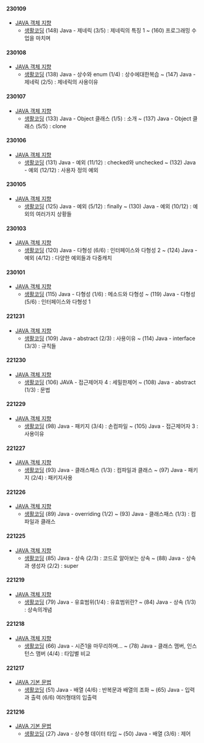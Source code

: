 #### 230109
- [JAVA 객체 지향](../JAVA/JAVA%20%EA%B0%9D%EC%B2%B4%20%EC%A7%80%ED%96%A5.md)
    - [생활코딩](https://www.youtube.com/playlist?list=PLuHgQVnccGMCeAy-2-llhw3nWoQKUvQck)
    (148) Java - 제네릭 (3/5) : 제네릭의 특징 1 ~ (160) 프로그래밍 수업을 마치며

#### 230108

- [JAVA 객체 지향](../JAVA/JAVA%20%EA%B0%9D%EC%B2%B4%20%EC%A7%80%ED%96%A5.md)
    - [생활코딩](https://www.youtube.com/playlist?list=PLuHgQVnccGMCeAy-2-llhw3nWoQKUvQck)
    (138) Java - 상수와 enum (1/4) : 상수에대한복습 ~ (147) Java - 제네릭 (2/5) : 제네릭의 사용이유
#### 230107
- [JAVA 객체 지향](../JAVA/JAVA%20%EA%B0%9D%EC%B2%B4%20%EC%A7%80%ED%96%A5.md)
    - [생활코딩](https://www.youtube.com/playlist?list=PLuHgQVnccGMCeAy-2-llhw3nWoQKUvQck)
    (133) Java - Object 클래스 (1/5) : 소개 ~ (137) Java - Object 클래스 (5/5) : clone

#### 230106
- [JAVA 객체 지향](../JAVA/JAVA%20%EA%B0%9D%EC%B2%B4%20%EC%A7%80%ED%96%A5.md)
    - [생활코딩](https://www.youtube.com/playlist?list=PLuHgQVnccGMCeAy-2-llhw3nWoQKUvQck)
    (131) Java - 예외 (11/12) : checked와 unchecked ~ (132) Java - 예외 (12/12) : 사용자 정의 예외
#### 230105
- [JAVA 객체 지향](../JAVA/JAVA%20%EA%B0%9D%EC%B2%B4%20%EC%A7%80%ED%96%A5.md)
    - [생활코딩](https://www.youtube.com/playlist?list=PLuHgQVnccGMCeAy-2-llhw3nWoQKUvQck)
    (125) Java - 예외 (5/12) : finally ~ (130) Java - 예외 (10/12) : 예외의 여러가지 상황들
#### 230103
- [JAVA 객체 지향](../JAVA/JAVA%20%EA%B0%9D%EC%B2%B4%20%EC%A7%80%ED%96%A5.md)
    - [생활코딩](https://www.youtube.com/playlist?list=PLuHgQVnccGMCeAy-2-llhw3nWoQKUvQck)
    (120) Java - 다형성 (6/6) : 인터페이스와 다형성 2 ~ (124) Java - 예외 (4/12) : 다양한 예외들과 다중캐치

#### 230101
- [JAVA 객체 지향](../JAVA/JAVA%20%EA%B0%9D%EC%B2%B4%20%EC%A7%80%ED%96%A5.md)
    - [생활코딩](https://www.youtube.com/playlist?list=PLuHgQVnccGMCeAy-2-llhw3nWoQKUvQck)
    (115) Java - 다형성 (1/6) : 메소드와 다형성 ~ (119) Java - 다형성 (5/6) : 인터페이스와 다형성 1

#### 221231
- [JAVA 객체 지향](../JAVA/JAVA%20%EA%B0%9D%EC%B2%B4%20%EC%A7%80%ED%96%A5.md)
    - [생활코딩](https://www.youtube.com/playlist?list=PLuHgQVnccGMCeAy-2-llhw3nWoQKUvQck)
    (109) Java - abstract (2/3) : 사용이유 ~ (114) Java - interface (3/3) : 규칙들

#### 221230
- [JAVA 객체 지향](../JAVA/JAVA%20%EA%B0%9D%EC%B2%B4%20%EC%A7%80%ED%96%A5.md)
    - [생활코딩](https://www.youtube.com/playlist?list=PLuHgQVnccGMCeAy-2-llhw3nWoQKUvQck)
    (106) JAVA - 접근제어자 4 : 세밀한제어 ~ (108) Java - abstract (1/3) : 문법

#### 221229
- [JAVA 객체 지향](../JAVA/JAVA%20%EA%B0%9D%EC%B2%B4%20%EC%A7%80%ED%96%A5.md)
    - [생활코딩](https://www.youtube.com/playlist?list=PLuHgQVnccGMCeAy-2-llhw3nWoQKUvQck)
    (98) Java - 패키지 (3/4) : 손컴파일 ~ (105) Java - 접근제어자 3 : 사용이유
#### 221227
- [JAVA 객체 지향](../JAVA/JAVA%20%EA%B0%9D%EC%B2%B4%20%EC%A7%80%ED%96%A5.md)
    - [생활코딩](https://www.youtube.com/playlist?list=PLuHgQVnccGMCeAy-2-llhw3nWoQKUvQck)
    (93) Java - 클래스패스 (1/3) : 컴파일과 클래스 ~ (97) Java - 패키지 (2/4) : 패키지사용
#### 221226
- [JAVA 객체 지향](../JAVA/JAVA%20%EA%B0%9D%EC%B2%B4%20%EC%A7%80%ED%96%A5.md)
    - [생활코딩](https://www.youtube.com/playlist?list=PLuHgQVnccGMCeAy-2-llhw3nWoQKUvQck) (89) Java - overriding (1/2) ~ (93) Java - 클래스패스 (1/3) : 컴파일과 클래스
#### 221225
- [JAVA 객체 지향](../JAVA/JAVA%20%EA%B0%9D%EC%B2%B4%20%EC%A7%80%ED%96%A5.md)
    - [생활코딩](https://www.youtube.com/playlist?list=PLuHgQVnccGMCeAy-2-llhw3nWoQKUvQck) (85) Java - 상속 (2/3) : 코드로 알아보는 상속 ~ (88) Java - 상속과 생성자 (2/2) : super 

#### 221219
- [JAVA 객체 지향](../JAVA/JAVA%20%EA%B0%9D%EC%B2%B4%20%EC%A7%80%ED%96%A5.md)
    - [생활코딩](https://www.youtube.com/playlist?list=PLuHgQVnccGMCeAy-2-llhw3nWoQKUvQck) (79) Java - 유효범위(1/4) : 유효범위란? ~ (84) Java - 상속 (1/3) : 상속의개념

#### 221218
- [JAVA 객체 지향](../JAVA/JAVA%20%EA%B0%9D%EC%B2%B4%20%EC%A7%80%ED%96%A5.md)
    - [생활코딩](https://www.youtube.com/playlist?list=PLuHgQVnccGMCeAy-2-llhw3nWoQKUvQck) (66) Java - 시즌1을 마무리하며... ~ (78) Java - 클래스 맴버, 인스턴스 맴버 (4/4) : 타입별 비교
    
#### 221217
- [JAVA 기본 문법](../JAVA/JAVA%20%EA%B8%B0%EB%B3%B8%20%EB%AC%B8%EB%B2%95.md)
    - [생활코딩](https://www.youtube.com/playlist?list=PLuHgQVnccGMCeAy-2-llhw3nWoQKUvQck) (51) Java - 배열 (4/6) : 반복문과 배열의 조화 ~ (65) Java - 입력과 출력 (6/6) 여러형태의 입출력

#### 221216
- [JAVA 기본 문법](../JAVA/JAVA%20%EA%B8%B0%EB%B3%B8%20%EB%AC%B8%EB%B2%95.md)
    - [생활코딩](https://www.youtube.com/playlist?list=PLuHgQVnccGMCeAy-2-llhw3nWoQKUvQck) (27) Java - 상수형 데이터 타입 ~ (50) Java - 배열 (3/6) : 제어
